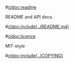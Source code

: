 #<cldoc:readme>

README and API docs.

#<cldoc:include(../README.md)>

#<cldoc:licence>

MIT-style

#<cldoc:include(../COPYING)>
